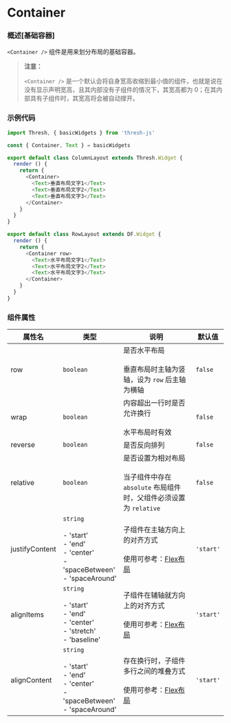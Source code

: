 # Container

### 概述[基础容器]

`<Container />` 组件是用来划分布局的基础容器。

> **注意：**
>
> `<Container />` 是一个默认会将自身宽高收缩到最小值的组件，也就是说在没有显示声明宽高，且其内部没有子组件的情况下，其宽高都为 0；在其内部具有子组件时，其宽高将会被自动撑开。



### 示例代码

```javascript
import Thresh, { basicWidgets } from 'thresh-js'

const { Container, Text } = basicWidgets

export default class ColumnLayout extends Thresh.Widget {
  render () {
    return {
      <Container>
      	<Text>垂直布局文字1</Text>
      	<Text>垂直布局文字2</Text>
      	<Text>垂直布局文字3</Text>
      </Container>
    }
  }
}

export default class RowLayout extends DF.Widget {
  render () {
    return {
      <Container row>
      	<Text>水平布局文字1</Text>
      	<Text>水平布局文字2</Text>
      	<Text>水平布局文字3</Text>
      </Container>
    }
  }
}
```



### 组件属性

| 属性名         | 类型                                                         | 说明                                                         | 默认值    |
| -------------- | ------------------------------------------------------------ | ------------------------------------------------------------ | --------- |
| row            | `boolean`                                                    | 是否水平布局<br /><br />垂直布局时主轴为竖轴，设为 `row` 后主轴为横轴 | `false`   |
| wrap           | `boolean`                                                    | 内容超出一行时是否允许换行<br /><br />水平布局时有效         | `false`   |
| reverse        | `boolean`                                                    | 是否反向排列                                                 | `false`   |
| relative       | `boolean`                                                    | 是否设置为相对布局<br /><br />当子组件中存在 `absolute` 布局组件时，父组件必须设置为 `relative` | `false`   |
| justifyContent | `string`<br /><br />- 'start'<br />- 'end'<br />- 'center'<br />- 'spaceBetween'<br />- 'spaceAround' | 子组件在主轴方向上的对齐方式<br /><br />使用可参考：[Flex布局](https://www.runoob.com/w3cnote/flex-grammar.html) | `'start'` |
| alignItems     | `string`<br /><br />- 'start'<br />- 'end'<br />- 'center'<br />- 'stretch'<br />- 'baseline' | 子组件在辅轴就方向上的对齐方式<br /><br />使用可参考：[Flex布局](https://www.runoob.com/w3cnote/flex-grammar.html) | `'start'` |
| alignContent   | `string`<br /><br />- 'start'<br />- 'end'<br />- 'center'<br />- 'spaceBetween'<br />- 'spaceAround' | 存在换行时，子组件多行之间的堆叠方式<br /><br />使用可参考：[Flex布局](https://www.runoob.com/w3cnote/flex-grammar.html) | `'start'` |

